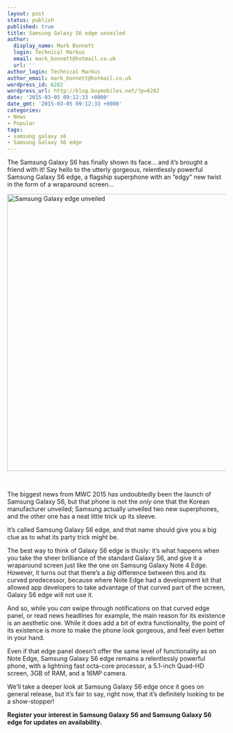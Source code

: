 ```yaml
---
layout: post
status: publish
published: true
title: Samsung Galaxy S6 edge unveiled
author:
  display_name: Mark Bonnett
  login: Technical Markus
  email: mark_bonnett@hotmail.co.uk
  url: ''
author_login: Technical Markus
author_email: mark_bonnett@hotmail.co.uk
wordpress_id: 6282
wordpress_url: http://blog.buymobiles.net/?p=6282
date: '2015-03-05 09:12:33 +0000'
date_gmt: '2015-03-05 09:12:33 +0000'
categories:
- News
- Popular
tags:
- samsung galaxy s6
- Samsung Galaxy S6 edge
---
```

<p><span class="postStandFirst">The Samsung Galaxy S6 has finally shown its face... and it&rsquo;s brought a friend with it! Say hello to the utterly gorgeous, relentlessly powerful Samsung Galaxy S6 edge, a flagship superphone with an &ldquo;edgy&rdquo; new twist in the form of a wraparound screen...</span></p>
<p><img class="aligncenter wp-image-6283 size-large" src="https://a1comms-blog-buymobiles.storage.googleapis.com/2015/03/11025262_831631783552126_5790439709726764387_o-1024x682.jpg" alt="Samsung Galaxy edge unveiled" width="960" height="639" /></p>
<p>&nbsp;</p>
<p>The biggest news from MWC 2015 has undoubtedly been the launch of Samsung Galaxy S6, but that phone is not the <em>only</em> one that the Korean manufacturer unveiled; Samsung actually unveiled two new superphones, and the other one has a neat little trick up its sleeve.</p>
<p>It&rsquo;s called Samsung Galaxy S6 edge, and that name should give you a big clue as to what its party trick might be.</p>
<p>The best way to think of Galaxy S6 edge is thusly: it&rsquo;s what happens when you take the sheer brilliance of the standard Galaxy S6, and give it a wraparound screen just like the one on Samsung Galaxy Note 4 Edge. However, it turns out that there&rsquo;s a <em>big</em> difference between this and its curved predecessor, because where Note Edge had a development kit that allowed app developers to take advantage of that curved part of the screen, Galaxy S6 edge will not use it.</p>
<p>And so, while you <em>can</em> swipe through notifications on that curved edge panel, or read news headlines for example, the main reason for its existence is an aesthetic one. While it does add a bit of extra functionality, the point of its existence is more to make the phone look gorgeous, and feel even better in your hand.</p>
<p>Even if that edge panel doesn&rsquo;t offer the same level of functionality as on Note Edge, Samsung Galaxy S6 edge remains a relentlessly powerful phone, with a lightning fast octa-core processor, a 5.1-inch Quad-HD screen, 3GB of RAM, and a 16MP camera.</p>
<p>We&rsquo;ll take a deeper look at Samsung Galaxy S6 edge once it goes on general release, but it&rsquo;s fair to say, right now, that it&rsquo;s definitely looking to be a show-stopper!</p>
<p><strong>Register your interest in Samsung Galaxy S6 and Samsung Galaxy S6 edge for updates on availability.&nbsp;</strong></p>
